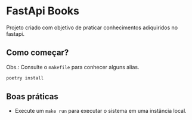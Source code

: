 # FastApi Books

Projeto criado com objetivo de praticar conhecimentos adiquiridos no fastapi.

## Como começar?

Obs.: Consulte o `makefile` para conhecer alguns alias.

```sh
poetry install
```

## Boas práticas

- Execute um `make run` para executar o sistema em uma instância local.
